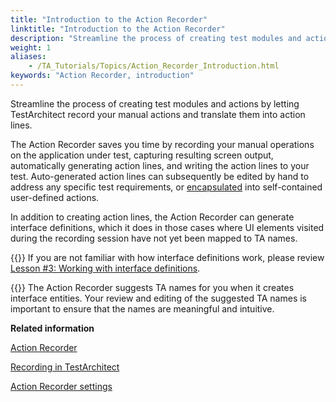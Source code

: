 ```yaml
--- 
title: "Introduction to the Action Recorder"
linktitle: "Introduction to the Action Recorder"
description: "Streamline the process of creating test modules and actions by letting TestArchitect record your manual actions and translate them into action lines."
weight: 1
aliases: 
    - /TA_Tutorials/Topics/Action_Recorder_Introduction.html
keywords: "Action Recorder, introduction"
---
```


Streamline the process of creating test modules and actions by letting TestArchitect record your manual actions and translate them into action lines.

The Action Recorder saves you time by recording your manual operations on the application under test, capturing resulting screen output, automatically generating action lines, and writing the action lines to your test. Auto-generated action lines can subsequently be edited by hand to address any specific test requirements, or [encapsulated](/user-guide/support/glossary-of-terms/action-encapsulationn1eTveA) into self-contained user-defined actions.

In addition to creating action lines, the Action Recorder can generate interface definitions, which it does in those cases where UI elements visited during the recording session have not yet been mapped to TA names.

{{<note>}} If you are not familiar with how interface definitions work, please review [Lesson \#3: Working with interface definitions](/testarchitect-tutorial/part-2-becoming-a-testarchitect-power-user/lesson-3-working-with-interface-definitions/).

{{<tip>}} The Action Recorder suggests TA names for you when it creates interface entities. Your review and editing of the suggested TA names is important to ensure that the names are meaningful and intuitive.



**Related information**  


[Action Recorder](/user-guide/actions/action-recorder/)

[Recording in TestArchitect](/user-guide/actions/action-recorder/recording-in-testarchitect)

[Action Recorder settings](/user-guide/actions/action-recorder/action-recorder-settings)

